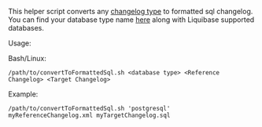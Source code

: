 This helper script converts any [changelog type](https://docs.liquibase.com/concepts/changelogs/working-with-changelogs.html) to formatted sql changelog.
You can find your database type name [here](https://www.liquibase.org/get-started/databases) along with Liquibase supported databases.

Usage:

Bash/Linux:
```console
/path/to/convertToFormattedSql.sh <database type> <Reference Changelog> <Target Changelog>
```

Example:
```console
/path/to/convertToFormattedSql.sh 'postgresql' myReferenceChangelog.xml myTargetChangelog.sql
```
